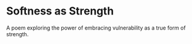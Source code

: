 # Softness as Strength

A poem exploring the power of embracing vulnerability as a true form of strength.